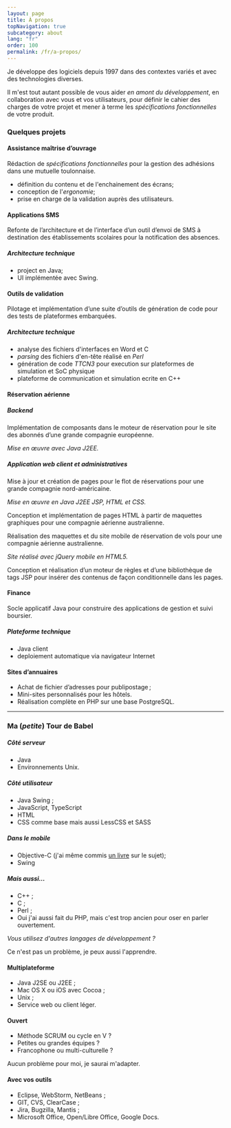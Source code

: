 ```yaml
---
layout: page
title: À propos
topNavigation: true
subcategory: about
lang: "fr"
order: 100
permalink: /fr/a-propos/
---
```



Je développe des logiciels depuis 1997 dans des contextes variés 
et avec des technologies diverses.


Il m'est tout autant possible de vous aider *en amont du développement*, 
en collaboration avec vous et vos utilisateurs, pour définir le cahier 
des charges de votre projet et mener à terme les *spécifications 
fonctionnelles* de votre produit.



### Quelques projets


#### Assistance maîtrise d’ouvrage


Rédaction de *spécifications fonctionnelles* pour la gestion des adhésions dans une 
mutuelle toulonnaise.

- définition du contenu et de l'enchainement des écrans;
- conception de l'*ergonomie*;
- prise en charge de la validation auprès des utilisateurs.



#### Applications SMS


Refonte de l’architecture et de l’interface d’un outil d’envoi de SMS à destination 
des établissements scolaires pour la notification des absences.

##### Architecture technique

- project en Java;
- UI implémentée avec Swing.



#### Outils de validation

Pilotage et implémentation d’une suite d’outils de génération de code pour des tests 
de plateformes embarquées. 

##### Architecture technique

- analyse des fichiers d'interfaces en Word et C
- *parsing* des fichiers d'en-tête réalisé en *Perl*
- génération de code *TTCN3* pour execution sur plateformes de simulation et SoC physique
- plateforme de communication et simulation ecrite en C++



#### Réservation aérienne


##### Backend

Implémentation de composants dans le moteur de réservation pour le site des abonnés 
d’une grande compagnie européenne. 

_Mise en œuvre avec Java J2EE._

##### Application web client et administratives

Mise à jour et création de pages pour le flot de réservations pour une grande 
compagnie nord-américaine. 

_Mise en œuvre en Java J2EE JSP, HTML et CSS._

Conception et implémentation de pages HTML à partir de maquettes graphiques pour une 
compagnie aérienne australienne.

Réalisation des maquettes et du site mobile de réservation de vols pour une compagnie 
aérienne australienne. 

_Site réalisé avec jQuery mobile en HTML5._

Conception et réalisation d’un moteur de règles et d’une bibliothèque de tags JSP pour
insérer des contenus de façon conditionnelle dans les pages.


#### Finance


Socle applicatif Java pour construire des applications de gestion et suivi boursier.

##### Plateforme technique

- Java client
- deploiement automatique via navigateur Internet



#### Sites d’annuaires


- Achat de fichier d’adresses pour publipostage ;
- Mini-sites personnalisés pour les hôtels.
- Réalisation complète en PHP sur une base PostgreSQL.

-----

### Ma (_petite_) Tour de Babel


##### Côté serveur

- Java
- Environnements Unix. 


##### Côté utilisateur

- Java Swing ;
- JavaScript, TypeScript
- HTML
- CSS comme base mais aussi LessCSS et SASS


##### Dans le mobile

- Objective-C (j'ai même commis [un livre](/fr/books) sur le sujet);
- Swing

##### Mais aussi…

- C++ ;
- C ;
- Perl ;
- Oui j'ai aussi fait du PHP, mais c'est trop ancien pour oser en parler ouvertement. 

_Vous utilisez d'autres langages de développement ?_

Ce n'est pas un problème, je peux aussi l'apprendre.


#### Multiplateforme


- Java J2SE ou J2EE ;
- Mac OS X ou iOS avec Cocoa ;
- Unix ;
- Service web ou client léger.


#### Ouvert


- Méthode SCRUM ou cycle en V ?
- Petites ou grandes équipes ?
- Francophone ou multi-culturelle ?

Aucun problème pour moi, je saurai m'adapter.


#### Avec vos outils


- Eclipse, WebStorm, NetBeans ;
- GIT, CVS, ClearCase ;
- Jira, Bugzilla, Mantis ;
- Microsoft Office, Open/Libre Office, Google Docs.

